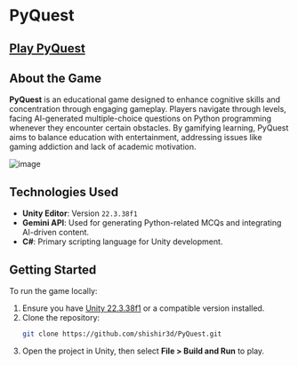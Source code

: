 # PyQuest

## [Play PyQuest](https://play.unity.com/en/games/98597978-e017-4447-aa99-b1cb4980e2a3/pyquest)

## About the Game
**PyQuest** is an educational game designed to enhance cognitive skills and concentration through engaging gameplay. Players navigate through levels, facing AI-generated multiple-choice questions on Python programming whenever they encounter certain obstacles. By gamifying learning, PyQuest aims to balance education with entertainment, addressing issues like gaming addiction and lack of academic motivation.

![image](https://github-production-user-asset-6210df.s3.amazonaws.com/66148659/369658507-1b9aa1d9-dade-46d1-9133-9939c89ca97a.png?X-Amz-Algorithm=AWS4-HMAC-SHA256&X-Amz-Credential=AKIAVCODYLSA53PQK4ZA%2F20241027%2Fus-east-1%2Fs3%2Faws4_request&X-Amz-Date=20241027T075851Z&X-Amz-Expires=300&X-Amz-Signature=443356b1548b6ac14cebbb0c21afa36edf4f16f7e747a226e33bb044be1a9f7a&X-Amz-SignedHeaders=host)

## Technologies Used
- **Unity Editor**: Version `22.3.38f1`
- **Gemini API**: Used for generating Python-related MCQs and integrating AI-driven content.
- **C#**: Primary scripting language for Unity development.

## Getting Started
To run the game locally:
1. Ensure you have [Unity 22.3.38f1](https://unity.com/releases/editor) or a compatible version installed.
2. Clone the repository:
   ```bash
   git clone https://github.com/shishir3d/PyQuest.git
   ```
3. Open the project in Unity, then select **File > Build and Run** to play.
